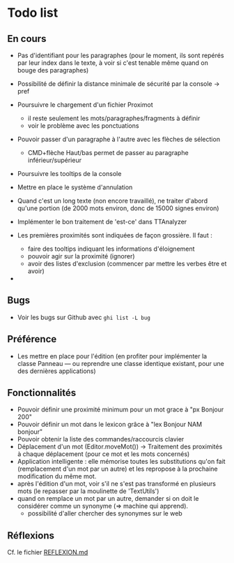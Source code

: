 # Todo list

## En cours

* Pas d'identifiant pour les paragraphes (pour le moment, ils sont repérés par leur index dans le texte, à voir si c'est tenable même quand on bouge des paragraphes)
* Possibilité de définir la distance minimale de sécurité par la console
  -> pref
* Poursuivre le chargement d'un fichier Proximot
  - il reste seulement les mots/paragraphes/fragments à définir
  - voir le problème avec les ponctuations

* Pouvoir passer d'un paragraphe à l'autre avec les flèches de sélection
  + CMD+flèche Haut/bas permet de passer au paragraphe inférieur/supérieur
* Poursuivre les tooltips de la console
* Mettre en place le système d'annulation
* Quand c'est un long texte (non encore travaillé), ne traiter d'abord qu'une portion (de 2000 mots environ, donc de 15000 signes environ)
* Implémenter le bon traitement de 'est-ce' dans TTAnalyzer
* Les premières proximités sont indiquées de façon grossière. Il faut :
  - faire des tooltips indiquant les informations d'éloignement
  - pouvoir agir sur la proximité (ignorer)
  - avoir des listes d'exclusion (commencer par mettre les verbes être et avoir)
* 

## Bugs

* Voir les bugs sur Github avec `ghi list -L bug`

## Préférence

* Les mettre en place pour l'édition (en profiter pour implémenter la classe Panneau — ou reprendre une classe identique existant, pour une des dernières applications)

## Fonctionnalités

* Pouvoir définir une proximité minimum pour un mot grace à "px Bonjour 200"
* Pouvoir définir un mot dans le lexicon grâce à "lex Bonjour NAM bonjour"
* Pouvoir obtenir la liste des commandes/raccourcis clavier
* Déplacement d'un mot (Editor.moveMot())
  -> Traitement des proximités à chaque déplacement (pour ce mot et les mots concernés)
* Application intelligente : elle mémorise toutes les substitutions qu'on fait (remplacement d'un mot par un autre) et les repropose à la prochaine modification du même mot.
* après l'édition d'un mot, voir s'il ne s'est pas transformé en plusieurs mots (le repasser par la moulinette de 'TextUtils')
* quand on remplace un mot par un autre, demander si on doit le considérer comme un synonyme (=> machine qui apprend).
  + possibilité d'aller chercher des synonymes sur le web

<a name="reflexions"></a>

## Réflexions

Cf. le fichier [REFLEXION.md](file:///./REFLEXION.md)
